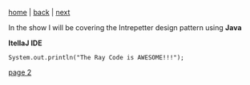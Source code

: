 [home](./page01.md) | [back](./page01.md) | [next](./page02.md)

In the show I will be covering the Intrepetter design pattern using **Java**

**ItellaJ IDE**

```
System.out.println("The Ray Code is AWESOME!!!");
```



[page 2](./page02.md)
